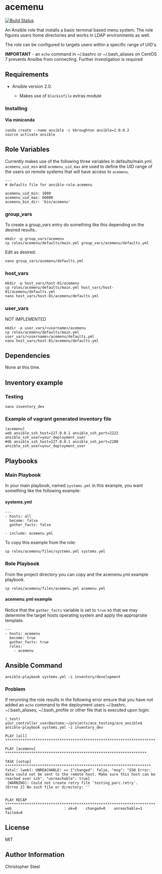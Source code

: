 acemenu
=======

[![Build Status](https://travis-ci.org/cjsteel/ansible-role-acemenu.svg?branch=master)](https://travis-ci.org/cjsteel/ansible-role-acemenu)

An Ansible role that installs a basic terminal based menu system. The role figures users home directories and works in LDAP environments as well.

The role can be configured to targets users within a specific range of UID's.

**IMPORTANT** - an `echo` command in ~/.bashrc or ~/.bash_aliases on CentOS 7 prevents Ansilbe from connecting. Further investigation is required

Requirements
------------

* Ansible version 2.0.

    * Makes use of `blockinfile` extras module

### Installing

#### Via miniconda

    conda create --name ansible -c kbroughton ansible=2.0.0.2
    source activate ansible

Role Variables
--------------

Currently makes use of the following three variables in defaults/main.yml. `acemenu_uid_min` and `acemenu_uid_max` are used to define the UID range of the users on remote systems that will have access to `acemenu`.

    ---
    # defaults file for ansible-role-acemenu
    
    acemenu_uid_min: 1000
    acemenu_uid_max: 60000 
    acemenu_bin_dir: 'bin/acemenu'

### group_vars

To create a group_vars entry do something like this depending on the desired results..

    mkdir -p group_vars/acemenu
    cp roles/acemenu/defaults/main.yml group_vars/acemenu/defaults.yml

Edit as desired:

    nano group_vars/acemenu/defaults.yml

### host_vars

    mkdir -p host_vars/host-01/acemenu
    cp roles/acemenu/defaults/main.yml host_vars/host-01/acemenu/defaults.yml
    nano host_vars/host-01/acemenu/defaults.yml

### user_vars
NOT IMPLEMENTED

    mkdir -p user_vars/<username>/acemenu
    cp roles/acemenu/defaults/main.yml user_vars/<username>/acemenu/defaults.yml
    nano host_vars/host-01/acemenu/defaults.yml


Dependencies
------------

None at this time.

Inventory example
-----------------

### Testing

    nano inventory_dev

### Example of vagrant generated inventory file

    [acemenu]
    web ansible_ssh_host=127.0.0.1 ansible_ssh_port=2222 ansible_ssh_user=your_deployment_user
    #db ansible_ssh_host=127.0.0.1 ansible_ssh_port=2200 ansible_ssh_user=your_deployment_user

Playbooks
---------

### Main Playbook

In your main playbook, named `systems.yml` in this example, you want something like the following example:

#### systems.yml

    ---
    - hosts: all
      become: false
      gather_facts: false
    
    - include: acemenu.yml

To copy this example from the role:

    cp roles/acemenu/files/systems.yml systems.yml

### Role Playbook

From the project directory you can copy and the acemenu.yml example playbook.

    cp roles/acemenu/files/acemenu.yml acemenu.yml

#### acemenu.yml example

Notice that the `gather_facts` variable is set to `true` so that we may determine the target hosts operating system and apply the appropriate template.

    ---
    - hosts: acemenu
      become: true
      gather_facts: true
      roles:
        - acemenu

Ansible Command
---------------

    ansible-playbook systems.yml -i inventory/development

### Problem

If rerunning the role results in the following error ensure that you have not added an `echo` command to the deployment users ~/.bashrc, ~/.bash_aliases, ~/.bash_profile or other file that is executed upon login:

    (_test) your_controller_user@automa:~/projects/ace_testing/ace_ansible$ ansible-playbook systems.yml -i inventory_dev
    
    PLAY [all] *********************************************************************
    
    PLAY [acemenu] *****************************************************************
    
    TASK [setup] *******************************************************************
    fatal: [web]: UNREACHABLE! => {"changed": false, "msg": "SSH Error: data could not be sent to the remote host. Make sure this host can be reached over ssh", "unreachable": true}
     [WARNING]: Could not create retry file 'testing_parc.retry'.         [Errno 2] No such file or directory: ''
    
    
    PLAY RECAP *********************************************************************
    web                        : ok=0    changed=0    unreachable=1    failed=0

License
-------

MIT

Author Information
------------------

Christopher Steel
